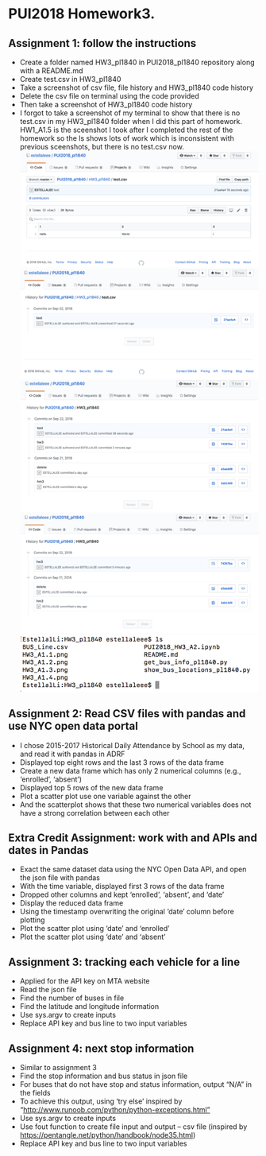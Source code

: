# PUI2018 Homework3.

## Assignment 1: follow the instructions
- Create a folder named HW3_pl1840 in PUI2018_pl1840 repository along with a README.md
- Create test.csv in HW3_pl1840
- Take a screenshot of csv file, file history and HW3_pl1840 code history
- Delete the csv file on terminal using the code provided
- Then take a screenshot of HW3_pl1840 code history
- I forgot to take a screenshot of my terminal to show that there is no test.csv in my HW3_pl1840 folder when I did this part of homework. HW1_A1.5 is the sceenshot I took after I completed the rest of the homework so the ls shows lots of work which is inconsistent with previous sceenshots, but there is no test.csv now.
![Alt text](HW3_A1.1.png)
![Alt text](HW3_A1.2.png)
![Alt text](HW3_A1.3.png)
![Alt text](HW3_A1.4.png)
![Alt text](HW3_A1.5.png)

## Assignment 2: Read CSV files with pandas and use NYC open data portal
- I chose 2015-2017 Historical Daily Attendance by School as my data, and read it with pandas in ADRF
- Displayed top eight rows and the last 3 rows of the data frame
- Create a new data frame which has only 2 numerical columns (e.g., ‘enrolled’, ‘absent’)
- Displayed top 5 rows of the new data frame
- Plot a scatter plot use one variable against the other
- And the scatterplot shows that these two numerical variables does not have a strong correlation between each other

## Extra Credit Assignment: work with and APIs and dates in Pandas
- Exact the same dataset data using the NYC Open Data API, and open the json file with pandas 
- With the time variable, displayed first 3 rows of the data frame 
- Dropped other columns and kept ‘enrolled’, ‘absent’, and ‘date’
- Display the reduced data frame
- Using the timestamp overwriting the original ‘date’ column before plotting
- Plot the scatter plot using ‘date’ and ‘enrolled’
- Plot the scatter plot using ‘date’ and ‘absent’

## Assignment 3: tracking each vehicle for a line
- Applied for the API key on MTA website
- Read the json file
- Find the number of buses in file
- Find the latitude and longitude information
- Use sys.argv to create inputs
- Replace API key and bus line to two input variables

## Assignment 4: next stop information
- Similar to assignment 3
- Find the stop information and bus status in json file
- For buses that do not have stop and status information, output “N/A” in the fields
- To achieve this output, using ‘try else’ inspired by “http://www.runoob.com/python/python-exceptions.html”
- Use sys.argv to create inputs
- Use fout function to create file input and output – csv file (inspired by https://pentangle.net/python/handbook/node35.html)
- Replace API key and bus line to two input variables


